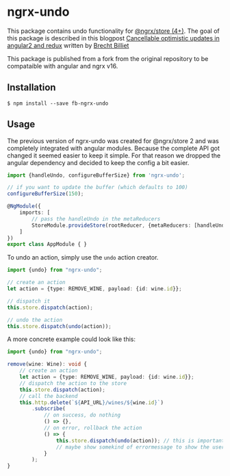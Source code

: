 # ngrx-undo

This package contains undo functionality for [@ngrx/store (4+)](https://github.com/ngrx/platform).
The goal of this package is described in this blogpost [Cancellable optimistic updates in angular2 and redux](http://blog.brecht.io/Cancellable-optimistic-updates-in-Angular2-and-Redux/) written by [Brecht Billiet](http://brecht.io)

This package is published from a fork from the original repository to be compataible with angular and ngrx v16.


## Installation

```
$ npm install --save fb-ngrx-undo
```


## Usage

The previous version of ngrx-undo was created for @ngrx/store 2 and was completely integrated with angular modules. Because the complete API got changed it seemed easier to keep it simple. For that reason we dropped the angular dependency and decided to keep the config a bit easier.

```typescript
import {handleUndo, configureBufferSize} from 'ngrx-undo';

// if you want to update the buffer (which defaults to 100)
configureBufferSize(150);

@NgModule({
    imports: [
        // pass the handleUndo in the metaReducers
        StoreModule.provideStore(rootReducer, {metaReducers: [handleUndo]}) 
    ]
})
export class AppModule { }
```

To undo an action, simply use the `undo` action creator.

```typescript
import {undo} from "ngrx-undo";

// create an action
let action = {type: REMOVE_WINE, payload: {id: wine.id}};

// dispatch it
this.store.dispatch(action);

// undo the action
this.store.dispatch(undo(action));
```

A more concrete example could look like this:

```typescript
import {undo} from "ngrx-undo";

remove(wine: Wine): void {
    // create an action
    let action = {type: REMOVE_WINE, payload: {id: wine.id}};
    // dispatch the action to the store
    this.store.dispatch(action);
    // call the backend
    this.http.delete(`${API_URL}/wines/${wine.id}`)
        .subscribe(
            // on success, do nothing
            () => {},
            // on error, rollback the action
            () => {
                this.store.dispatch(undo(action)); // this is important!
                // maybe show somekind of errormessage to show the user that it's action failed
            }
        );
}
```
